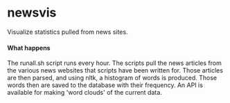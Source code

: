 newsvis
=======

Visualize statistics pulled from news sites.

#### What happens ####

The runall.sh script runs every hour.  The scripts pull the news articles from the various news websites that scripts have been written for.  Those articles are then parsed, and using nltk, a histogram of words is produced.  Those words then are saved to the database with their frequency.  An API is available for making 'word clouds' of the current data.

